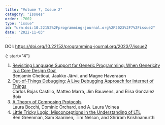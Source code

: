 ```yaml
---
title: "Volume 7, Issue 2"
category: "Issues"
order: -7002
type: "issue"
id: "urn:doi:10.22152%2Fprogramming-journal.org%2F2023%2F7%2Fissue2"
date: "2022-11-03"
---
```

DOI: <https://doi.org/10.22152/programming-journal.org/2023/7/issue2>





{: start="4"}
1. [Revisiting Language Support for Generic Programming: When Genericity Is a Core Design Goal](/2023/7/4)  
Benjamin Chetioui, Jaakko Järvi, and Magne Haveraaen
1. [Out-of-Things Debugging: A Live Debugging Approach for Internet of Things](/2023/7/5)  
Carlos Rojas Castillo, Matteo Marra, Jim Bauwens, and Elisa Gonzalez Boix
1. [A Theory of Composing Protocols](/2023/7/6)  
Laura Bocchi, Dominic Orchard, and A. Laura Voinea
1. [Little Tricky Logic: Misconceptions in the Understanding of LTL](/2023/7/7)  
Ben Greenman, Sam Saarinen, Tim Nelson, and Shriram Krishnamurthi




